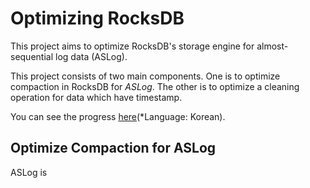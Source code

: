 # Optimizing RocksDB

This project aims to optimize RocksDB's storage engine for almost-sequential log data (ASLog).

This project consists of two main components. One is to optimize compaction in RocksDB for *ASLog*. The other is to optimize a cleaning operation for data which have timestamp. 

You can see the progress [here](https://trello.com/b/sX6luTOp/rocksdb#)(\*Language: Korean).

## Optimize Compaction for ASLog
ASLog is 
